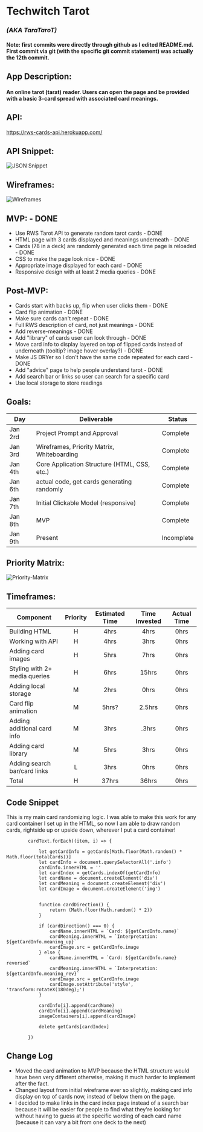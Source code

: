 # Techwitch Tarot

### _(AKA TaraTaroT)_

#### Note: first commits were directly through github as I edited README.md. First commit via git (with the specific git commit statement) was actually the 12th commit.

## App Description:
#### An online tarot (tarat) reader. Users can open the page and be provided with a basic 3-card spread with associated card meanings.

## API: 
<https://rws-cards-api.herokuapp.com/>

## API Snippet:
![JSON Snippet](https://res.cloudinary.com/dxvcs5ehh/image/upload/v1577993116/JSON_Snippet_kcufzx.jpg)

## Wireframes:
![Wireframes](https://res.cloudinary.com/dxvcs5ehh/image/upload/v1577992837/Wireframes_kyqvdt.jpg)

## MVP: - DONE
- Use RWS Tarot API to generate random tarot cards - DONE
- HTML page with 3 cards displayed and meanings underneath - DONE
- Cards (78 in a deck) are randomly generated each time page is reloaded - DONE
- CSS to make the page look nice - DONE
- Appropriate image displayed for each card - DONE
- Responsive design with at least 2 media queries - DONE

## Post-MVP:
- Cards start with backs up, flip when user clicks them - DONE
- Card flip animation - DONE
- Make sure cards can't repeat - DONE
- Full RWS description of card, not just meanings - DONE
- Add reverse-meanings - DONE
- Add "library" of cards user can look through - DONE
- Move card info to display layered on top of flipped cards instead of underneath (tooltip? image hover overlay?) - DONE
- Make JS DRYer so I don't have the same code repeated for each card - DONE
- Add "advice" page to help people understand tarot - DONE
- Add search bar or links so user can search for a specific card
- Use local storage to store readings

## Goals:
|  Day | Deliverable | Status
|---|---| ---|
|Jan 2rd| Project Prompt and Approval | Complete
|Jan 3rd| Wireframes, Priority Matrix, Whiteboarding | Complete
|Jan 4th| Core Application Structure (HTML, CSS, etc.) | Complete
|Jan 6th| actual code, get cards generating randomly | Complete
|Jan 7th| Initial Clickable Model (responsive)  | Complete
|Jan 8th| MVP | Complete
|Jan 9th| Present | Incomplete

## Priority Matrix:
![Priority-Matrix](https://res.cloudinary.com/dxvcs5ehh/image/upload/v1577992837/Priority_Matrix_bud7qp.jpg)

## Timeframes:
| Component | Priority | Estimated Time | Time Invested | Actual Time |
| --- | :---: |  :---: | :---: | :---: |
| Building HTML | H | 4hrs | 4hrs | 0hrs |
| Working with API | H | 4hrs | 3hrs | 0hrs |
| Adding card images | H | 5hrs | 7hrs | 0hrs |
| Styling with 2+ media queries | H | 6hrs | 15hrs | 0hrs |
| Adding local storage | M | 2hrs | 0hrs | 0hrs |
| Card flip animation | M | 5hrs? | 2.5hrs | 0hrs |
| Adding additional card info | M | 3hrs | .3hrs | 0hrs |
| Adding card library | M | 5hrs | 3hrs | 0hrs |
| Adding search bar/card links | L | 3hrs | 0hrs | 0hrs |
| Total | H | 37hrs| 36hrs | 0hrs |

## Code Snippet

This is my main card randomizing logic. I was able to make this work for any card container I set up in the HTML, so now I am able to draw random cards, rightside up or upside down, wherever I put a card container! 

```
        cardText.forEach((item, i) => {

            let getCardInfo = getCards[Math.floor(Math.random() * Math.floor(totalCards))]
            let cardInfo = document.querySelectorAll('.info')
            cardInfo.innerHTML = ''
            let cardIndex = getCards.indexOf(getCardInfo)
            let cardName = document.createElement('div')
            let cardMeaning = document.createElement('div')
            let cardImage = document.createElement('img')

            
            function cardDirection() {
                return (Math.floor(Math.random() * 2))
            }
            
            if (cardDirection() === 0) {
                cardName.innerHTML = `Card: ${getCardInfo.name}`
                cardMeaning.innerHTML = `Interpretation: ${getCardInfo.meaning_up}`
                cardImage.src = getCardInfo.image
            } else {
                cardName.innerHTML = `Card: ${getCardInfo.name} reversed`
                cardMeaning.innerHTML = `Interpretation: ${getCardInfo.meaning_rev}`
                cardImage.src = getCardInfo.image
                cardImage.setAttribute('style', 'transform:rotateX(180deg);')
            }

            cardInfo[i].append(cardName)
            cardInfo[i].append(cardMeaning)
            imageContainers[i].append(cardImage)

            delete getCards[cardIndex]
            
        })
```

## Change Log
- Moved the card animation to MVP because the HTML structure would have been very different otherwise, making it much harder to implement after the fact.
- Changed layout from initial wireframe ever so slightly, making card info display on top of cards now, instead of below them on the page.
- I decided to make links in the card index page instead of a search bar because it will be easier for people to find what they're looking for without having to guess at the specific wording of each card name (because it can vary a bit from one deck to the next)